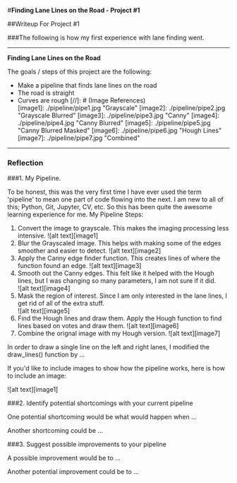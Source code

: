 #**Finding Lane Lines on the Road - Project #1** 

##Writeup For Project #1

###The following is how my first experience with lane finding went.

---

**Finding Lane Lines on the Road**

The goals / steps of this project are the following:
* Make a pipeline that finds lane lines on the road
* The road is straight
* Curves are rough
[//]: # (Image References)  
[image1]: ./pipeline/pipe1.jpg "Grayscale"
[image2]: ./pipeline/pipe2.jpg "Grayscale Blurred"
[image3]: ./pipeline/pipe3.jpg "Canny"
[image4]: ./pipeline/pipe4.jpg "Canny Blurred"
[image5]: ./pipeline/pipe5.jpg "Canny Blurred Masked"
[image6]: ./pipeline/pipe6.jpg "Hough Lines"
[image7]: ./pipeline/pipe7.jpg "Combined"
---

### Reflection

###1. My Pipeline.

To be honest, this was the very first time I have ever used the term 'pipeline' to mean one part of code flowing into the next. I am new to all of this; Python, Git, Jupyter, CV, etc. So this has been quite the awesome learning experience for me.
My Pipeline Steps:
  1. Convert the image to grayscale. This makes the imaging processing less intensive.
  ![alt text][image1]
  2. Blur the Grayscaled image. This helps with making some of the edges smoother and easier to detect.
  ![alt text][image2]
  3. Apply the Canny edge finder function. This creates lines of where the function found an edge.
  ![alt text][image3]
  4. Smooth out the Canny edges. This felt like it helped with the Hough lines, but I was changing so many parameters, I am not sure if   it did.  
  ![alt text][image4]
  5. Mask the region of interest. Since I am only interested in the lane lines, I get rid of all of the extra stuff.  
  ![alt text][image5]
  6. Find the Hough lines and draw them. Apply the Hough function to find lines based on votes and draw them.
  ![alt text][image6]
  7. Combine the orignal image with my Hough version.
  ![alt text][image7]


In order to draw a single line on the left and right lanes, I modified the draw_lines() function by ...

If you'd like to include images to show how the pipeline works, here is how to include an image: 

![alt text][image1]


###2. Identify potential shortcomings with your current pipeline


One potential shortcoming would be what would happen when ... 

Another shortcoming could be ...


###3. Suggest possible improvements to your pipeline

A possible improvement would be to ...

Another potential improvement could be to ...
